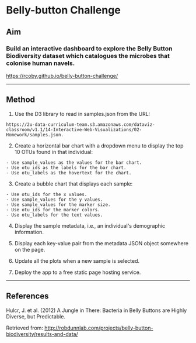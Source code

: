 # Belly-button Challenge 

## Aim
### Build an interactive dashboard to explore the Belly Button Biodiversity dataset which catalogues the microbes that colonise human navels.

https://rcoby.github.io/belly-button-challenge/

-----
## Method
  1. Use the D3 library to read in samples.json from the URL:
  
	https://2u-data-curriculum-team.s3.amazonaws.com/dataviz-classroom/v1.1/14-Interactive-Web-Visualizations/02-Homework/samples.json.

  2. Create a horizontal bar chart with a dropdown menu to display the top 10 OTUs found in that individual:
  
	- Use sample_values as the values for the bar chart.
	- Use otu_ids as the labels for the bar chart.
	- Use otu_labels as the hovertext for the chart.
  
  3. Create a bubble chart that displays each sample:
  
	- Use otu_ids for the x values.
	- Use sample_values for the y values.
	- Use sample_values for the marker size.
	- Use otu_ids for the marker colors.
	- Use otu_labels for the text values.

  4. Display the sample metadata, i.e., an individual's demographic information.
 
  5. Display each key-value pair from the metadata JSON object somewhere on the page.

  6. Update all the plots when a new sample is selected.

  7. Deploy the app to a free static page hosting service.

-----

## References
Hulcr, J. et al. (2012) A Jungle in There: Bacteria in Belly Buttons are Highly Diverse, but Predictable.

Retrieved from: http://robdunnlab.com/projects/belly-button-biodiversity/results-and-data/
